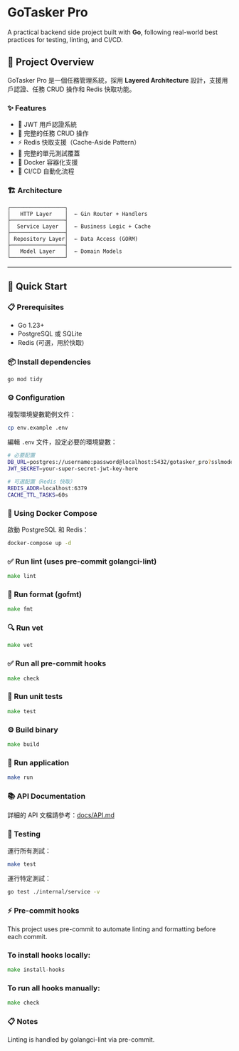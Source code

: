 # GoTasker Pro

A practical backend side project built with **Go**, following real-world best practices for testing, linting, and CI/CD.

## 🎯 Project Overview

GoTasker Pro 是一個任務管理系統，採用 **Layered Architecture** 設計，支援用戶認證、任務 CRUD 操作和 Redis 快取功能。

### ✨ Features
- 🔐 JWT 用戶認證系統
- 📝 完整的任務 CRUD 操作
- ⚡ Redis 快取支援（Cache-Aside Pattern）
- 🧪 完整的單元測試覆蓋
- 🐳 Docker 容器化支援
- 🔄 CI/CD 自動化流程

### 🏗️ Architecture
```
┌─────────────────┐
│   HTTP Layer    │  ← Gin Router + Handlers
├─────────────────┤
│  Service Layer  │  ← Business Logic + Cache
├─────────────────┤
│ Repository Layer│  ← Data Access (GORM)
├─────────────────┤
│   Model Layer   │  ← Domain Models
└─────────────────┘
```

---

## 🚀 Quick Start

### 📋 Prerequisites
- Go 1.23+
- PostgreSQL 或 SQLite
- Redis (可選，用於快取)

### 📦 Install dependencies
```bash
go mod tidy
```

### ⚙️ Configuration
複製環境變數範例文件：
```bash
cp env.example .env
```

編輯 `.env` 文件，設定必要的環境變數：
```bash
# 必要配置
DB_URL=postgres://username:password@localhost:5432/gotasker_pro?sslmode=disable
JWT_SECRET=your-super-secret-jwt-key-here

# 可選配置（Redis 快取）
REDIS_ADDR=localhost:6379
CACHE_TTL_TASKS=60s
```

### 🐳 Using Docker Compose
啟動 PostgreSQL 和 Redis：
```bash
docker-compose up -d
```

### ✅ Run lint (uses pre-commit golangci-lint)

```go
make lint
```

### 🧹 Run format (gofmt)
```go
make fmt
```

### 🔍 Run vet
```go
make vet
```

### ✅ Run all pre-commit hooks

```go
make check
```
### 🧪 Run unit tests
```go
make test
```

### ⚙️ Build binary
```go
make build
```

### 🏃 Run application
```bash
make run
```

### 📚 API Documentation
詳細的 API 文檔請參考：[docs/API.md](docs/API.md)

### 🧪 Testing
運行所有測試：
```bash
make test
```

運行特定測試：
```bash
go test ./internal/service -v
```

### ⚡️ Pre-commit hooks
This project uses pre-commit to automate linting and formatting before each commit.

### To install hooks locally:

```go
make install-hooks
```

### To run all hooks manually:
```go
make check
```

### 📋 Notes
Linting is handled by golangci-lint via pre-commit.
